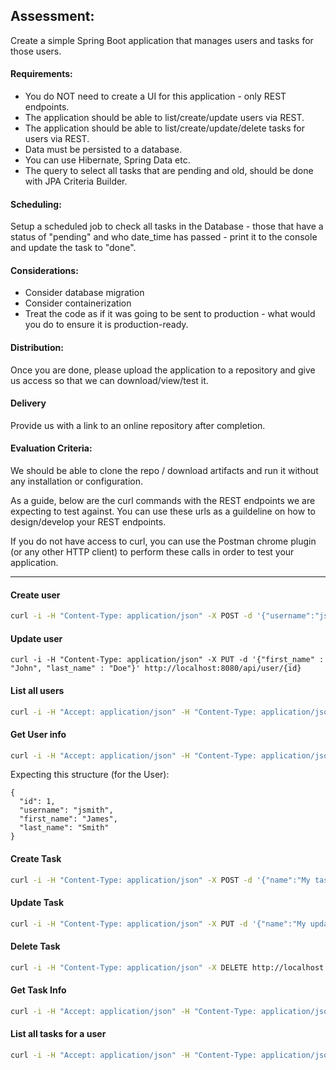 ## Assessment:
Create a simple Spring Boot application that manages users and tasks for those users.

#### Requirements:
* You do NOT need to create a UI for this application - only REST endpoints.
* The application should be able to list/create/update users via REST.
* The application should be able to list/create/update/delete tasks for users via REST.
* Data must be persisted to a database.
* You can use Hibernate, Spring Data etc.
* The query to select all tasks that are pending and old, should be done with JPA Criteria Builder.

#### Scheduling:
Setup a scheduled job to check all tasks in the Database - those that have a status of "pending" and who date_time has passed - print it to the console
and update the task to "done".

#### Considerations:
* Consider database migration
* Consider containerization
* Treat the code as if it was going to be sent to production - what would you do to ensure it is production-ready.

#### Distribution:
Once you are done, please upload the application to a repository and give us access so that we can download/view/test it.

#### Delivery
Provide us with a link to an online repository after completion.

#### Evaluation Criteria:
We should be able to clone the repo / download artifacts and run it without any installation or configuration.

As a guide, below are the curl commands with the REST endpoints we are expecting to test against.  You can use these urls as a guildeline on how to design/develop your REST endpoints.

If you do not have access to curl, you can use the Postman chrome plugin (or any other HTTP client) to perform these calls in order to test your application.

---

#### Create user
```sh
curl -i -H "Content-Type: application/json" -X POST -d '{"username":"jsmith","first_name" : "John", "last_name" : "Smith"}'http://localhost:8080/api/user
```

#### Update user
```
curl -i -H "Content-Type: application/json" -X PUT -d '{"first_name" : "John", "last_name" : "Doe"}' http://localhost:8080/api/user/{id}
```

#### List all users
```sh
curl -i -H "Accept: application/json" -H "Content-Type: application/json" -X GET http://localhost:8080/api/user
```

#### Get User info
```sh
curl -i -H "Accept: application/json" -H "Content-Type: application/json" -X GET http://localhost:8080/api/user/{id}
```
Expecting this structure (for the User):
```
{ 
  "id": 1,
  "username": "jsmith",
  "first_name": "James",
  "last_name": "Smith"
}
```

#### Create Task
```sh
curl -i -H "Content-Type: application/json" -X POST -d '{"name":"My task","description" : "Description of task", "date_time" : "2016-05-25 14:25:00"}' http://localhost:8080/api/user/{user_id}/task
```

#### Update Task
```sh
curl -i -H "Content-Type: application/json" -X PUT -d '{"name":"My updated task"}' http://localhost:8080/api/user/{user_id}/task/{task_id}
```

#### Delete Task
```sh
curl -i -H "Content-Type: application/json" -X DELETE http://localhost:8080/api/user/{user_id}/task/{task_id}
```

#### Get Task Info
```sh
curl -i -H "Accept: application/json" -H "Content-Type: application/json" -X GET http://localhost:8080/api/user/{user_id}/task/{task_id}
```

#### List all tasks for a user

```sh
curl -i -H "Accept: application/json" -H "Content-Type: application/json" -X GET http://localhost:8080/api/user/{user_id}/task
```